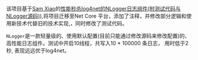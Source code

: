 该项目基于[Sam Xiao](http://home.cnblogs.com/u/xcj26/)的[性能秒杀log4net的NLogger日志组件(附测试代码与NLogger源码)](http://www.cnblogs.com/xcj26/p/6391853.html)),将项目迁移至Net Core 平台，添加了注释，并修改部分逻辑和使用新技术代替旧的技术实现,，同时修改了测试代码。

`NLogger`是一款轻量级的、使用默认配置(目前只能通过修改源码来修改配置)的、高性能日志组件。测试中开启10线程，共写入10 * 100000 条日志， 用时低于2秒, 表现远远优于log4net。